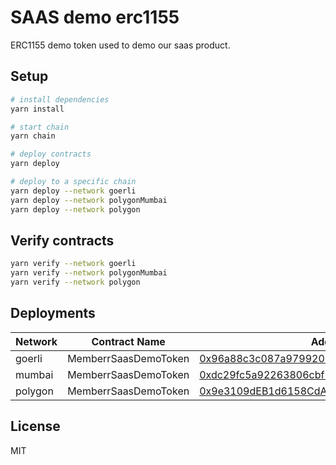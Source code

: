 # SAAS demo erc1155

ERC1155 demo token used to demo our saas product.

## Setup

```bash
# install dependencies
yarn install

# start chain
yarn chain

# deploy contracts
yarn deploy

# deploy to a specific chain
yarn deploy --network goerli
yarn deploy --network polygonMumbai
yarn deploy --network polygon
```

## Verify contracts

```bash
yarn verify --network goerli
yarn verify --network polygonMumbai
yarn verify --network polygon
```

## Deployments

| Network | Contract Name | Address | OpenSea |
|---|---|---|---|
| goerli | MemberrSaasDemoToken | [0x96a88c3c087a97992007e151e337b1862abc51d8](https://goerli.etherscan.io/address/0x96a88c3c087a97992007e151e337b1862abc51d8) | [OpenSea](https://testnets.opensea.io/collection/memberr) |
| mumbai | MemberrSaasDemoToken | [0xdc29fc5a92263806cbf245ce4ec73cf79003fc16](https://mumbai.polygonscan.com/address/0xdc29fc5a92263806cbf245ce4ec73cf79003fc16) | [OpenSea](https://testnets.opensea.io/collection/memberr) |
| polygon | MemberrSaasDemoToken | [0x9e3109dEB1d6158CdA0db7b2f196aD4E443918f4](https://polygonscan.com/address/0x9e3109deb1d6158cda0db7b2f196ad4e443918f4) | [OpenSea](https://testnets.opensea.io/collection/memberr) |

## License

MIT
